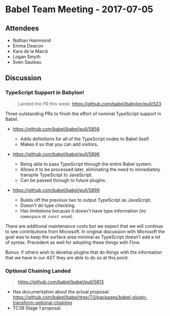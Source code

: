 # Babel Team Meeting - 2017-07-05

## Attendees
- Nathan Hammond
- Emma Deacon
- Kara de la Marck
- Logan Smyth
- Sven Sauleau

## Discussion

### TypeScript Support in Babylon!

> Landed the PR this week: https://github.com/babel/babylon/pull/523

Three outstanding PRs to finish the effort of nominal TypeScript support in Babel.

- https://github.com/babel/babel/pull/5856
  - Adds definitions for all of the TypeScript nodes to Babel itself.
  - Makes it so that you can add visitors.

- https://github.com/babel/babel/pull/5896
  - Being able to pass TypeScript through the entire Babel system.
  - Allows it to be processed later, eliminating the need to immediately transpile TypeScript to JavaScript.
  - Can be passed through to future plugins.

- https://github.com/babel/babel/pull/5899
  - Builds off the previous two to output TypeScript as JavaScript.
  - Doesn't do type checking.
  - Has limitations because it doesn't have type information (no `namespace` or `const enum`).

There are additional maintenance costs but we expect that we will continue to see contributions from Microsoft. In original discussion with Microsoft the goal was to keep the surface area minimal as TypeScript doesn't add a lot of syntax. Precedent as well for adopting these things with Flow.

Bonus: if others wish to develop plugins that do things with the information that we have in our AST they are able to do so at this point.

### Optional Chaining Landed

> https://github.com/babel/babel/pull/5813

- Has documentation about the actual proposal: https://github.com/babel/babel/tree/7.0/packages/babel-plugin-transform-optional-chaining
- TC39 Stage 1 proposal.
